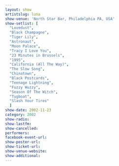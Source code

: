 ```yaml
---
layout: show
artistslug: luna
show-venue: 'North Star Bar, Philadelphia PA, USA'
show-setlist: [
  "Lovedust",
  "Black Champagne",
  "Tiger Lily",
  "Astronaut",
  "Moon Palace",
  "Tracy I Love You",
  "23 Minutes in Brussels",
  "1995",
  "California (All The Way)",
  "The Slow Song",
  "Chinatown",
  "Black Postcards",
  "Teenage Lightning",
  "Fuzzy Wuzzy",
  "Season Of The Witch",
  "Tugboat",
  "Slash Your Tires"
  ]
show-date: 2002-11-23
category: 2002
show-radio: 
show-lastfm: 
show-cancelled: 
performers: 
facebook-event-url: 
show-poster-url: 
show-ticket-url: 
show-venue-website: 
show-additional: 
---
```


